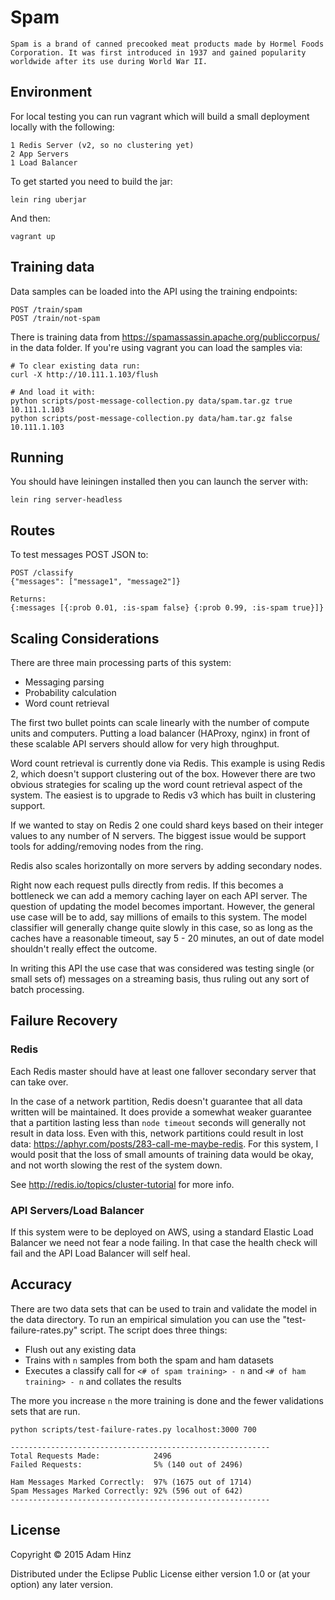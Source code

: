 # Spam

```
Spam is a brand of canned precooked meat products made by Hormel Foods
Corporation. It was first introduced in 1937 and gained popularity
worldwide after its use during World War II.
```

## Environment

For local testing you can run vagrant which will build a small
deployment locally with the following:

```
1 Redis Server (v2, so no clustering yet)
2 App Servers
1 Load Balancer
```

To get started you need to build the jar:

```
lein ring uberjar
```

And then:

```
vagrant up
```

## Training data

Data samples can be loaded into the API using the training endpoints:

```
POST /train/spam
POST /train/not-spam
```

There is training data from
https://spamassassin.apache.org/publiccorpus/ in the data folder. If
you're using vagrant you can load the samples via:

```
# To clear existing data run:
curl -X http://10.111.1.103/flush

# And load it with:
python scripts/post-message-collection.py data/spam.tar.gz true 10.111.1.103
python scripts/post-message-collection.py data/ham.tar.gz false 10.111.1.103
```

## Running

You should have leiningen installed then you can launch the server with:

```
lein ring server-headless
```

## Routes

To test messages POST JSON to:

```
POST /classify
{"messages": ["message1", "message2"]}

Returns:
{:messages [{:prob 0.01, :is-spam false} {:prob 0.99, :is-spam true}]}

```

## Scaling Considerations

There are three main processing parts of this system:
* Messaging parsing
* Probability calculation
* Word count retrieval

The first two bullet points can scale linearly with the number of
compute units and computers. Putting a load balancer (HAProxy, nginx) in
front of these scalable API servers should allow for very high
throughput.

Word count retrieval is currently done via Redis. This example is using
Redis 2, which doesn't support clustering out of the box. However there
are two obvious strategies for scaling up the word count retrieval
aspect of the system. The easiest is to upgrade to Redis v3 which has
built in clustering support.

If we wanted to stay on Redis 2 one could shard keys based on their
integer values to any number of N servers. The biggest issue would be
support tools for adding/removing nodes from the ring.

Redis also scales horizontally on more servers by adding secondary
nodes.

Right now each request pulls directly from redis. If this becomes a
bottleneck we can add a memory caching layer on each API server. The
question of updating the model becomes important. However, the general
use case will be to add, say millions of emails to this
system. The model classifier will generally change quite slowly in this
case, so as long as the caches have a reasonable timeout, say 5 - 20
minutes, an out of date model shouldn't really effect the outcome.

In writing this API the use case that was considered was testing single
(or small sets of) messages on a streaming basis, thus ruling out any
sort of batch processing.

## Failure Recovery

### Redis

Each Redis master should have at least one fallover secondary server
that can take over.

In the case of a network partition, Redis doesn't guarantee that all
data written will be maintained. It does provide a somewhat weaker
guarantee that a partition lasting less than `node timeout` seconds will
generally not result in data loss. Even with this, network partitions
could result in lost data:
https://aphyr.com/posts/283-call-me-maybe-redis. For this system, I
would posit that the loss of small amounts of training data would be
okay, and not worth slowing the rest of the system down.

See http://redis.io/topics/cluster-tutorial for more info.

### API Servers/Load Balancer

If this system were to be deployed on AWS, using a standard Elastic Load
Balancer we need not fear a node failing. In that case the health check
will fail and the API Load Balancer will self heal.

## Accuracy

There are two data sets that can be used to train and validate the model
in the data directory. To run an empirical simulation you can use the
"test-failure-rates.py" script. The script does three things:
* Flush out any existing data
* Trains with `n` samples from both the spam and ham datasets
* Executes a classify call for `<# of spam training> - n` and `<# of ham
  training> - n` and collates the results

The more you increase `n` the more training is done and the fewer
validations sets that are run.

```
python scripts/test-failure-rates.py localhost:3000 700

----------------------------------------------------------
Total Requests Made:            2496
Failed Requests:                5% (140 out of 2496)

Ham Messages Marked Correctly:  97% (1675 out of 1714)
Spam Messages Marked Correctly: 92% (596 out of 642)
----------------------------------------------------------
```

## License

Copyright © 2015 Adam Hinz

Distributed under the Eclipse Public License either version 1.0 or (at
your option) any later version.
